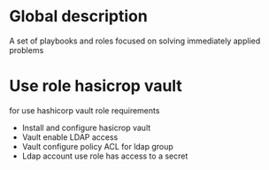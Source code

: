 # Global description
A set of playbooks and roles focused on solving immediately applied problems

# Use role hasicrop vault

for use hashicorp vault role requirements

- Install and configure hasicrop vault
- Vault enable LDAP access
- Vault configure policy ACL for ldap group
- Ldap account use role has access to a secret
